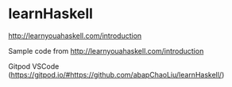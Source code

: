 # learnHaskell
http://learnyouahaskell.com/introduction

Sample code from http://learnyouahaskell.com/introduction

Gitpod VSCode (https://gitpod.io/#https://github.com/abapChaoLiu/learnHaskell/)
